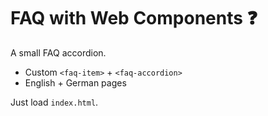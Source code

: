 # FAQ with Web Components ❓

A small FAQ accordion.

- Custom `<faq-item>` + `<faq-accordion>`  
- English + German pages  

Just load `index.html`.
